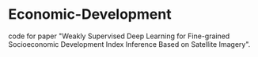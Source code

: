 # Economic-Development
code for paper "Weakly Supervised Deep Learning for Fine-grained Socioeconomic Development Index Inference Based on Satellite Imagery".
